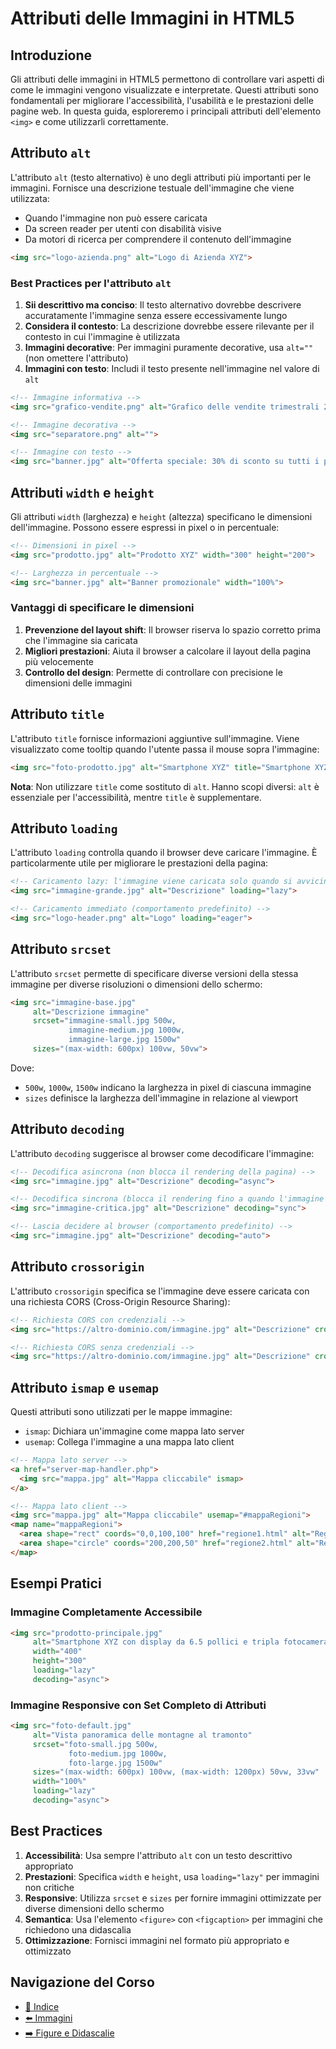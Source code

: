 # Attributi delle Immagini in HTML5

## Introduzione

Gli attributi delle immagini in HTML5 permettono di controllare vari aspetti di come le immagini vengono visualizzate e interpretate. Questi attributi sono fondamentali per migliorare l'accessibilità, l'usabilità e le prestazioni delle pagine web. In questa guida, esploreremo i principali attributi dell'elemento `<img>` e come utilizzarli correttamente.

## Attributo `alt`

L'attributo `alt` (testo alternativo) è uno degli attributi più importanti per le immagini. Fornisce una descrizione testuale dell'immagine che viene utilizzata:

- Quando l'immagine non può essere caricata
- Da screen reader per utenti con disabilità visive
- Da motori di ricerca per comprendere il contenuto dell'immagine

```html
<img src="logo-azienda.png" alt="Logo di Azienda XYZ">
```

### Best Practices per l'attributo `alt`

1. **Sii descrittivo ma conciso**: Il testo alternativo dovrebbe descrivere accuratamente l'immagine senza essere eccessivamente lungo
2. **Considera il contesto**: La descrizione dovrebbe essere rilevante per il contesto in cui l'immagine è utilizzata
3. **Immagini decorative**: Per immagini puramente decorative, usa `alt=""` (non omettere l'attributo)
4. **Immagini con testo**: Includi il testo presente nell'immagine nel valore di `alt`

```html
<!-- Immagine informativa -->
<img src="grafico-vendite.png" alt="Grafico delle vendite trimestrali 2023 con aumento del 15%">

<!-- Immagine decorativa -->
<img src="separatore.png" alt="">

<!-- Immagine con testo -->
<img src="banner.jpg" alt="Offerta speciale: 30% di sconto su tutti i prodotti">
```

## Attributi `width` e `height`

Gli attributi `width` (larghezza) e `height` (altezza) specificano le dimensioni dell'immagine. Possono essere espressi in pixel o in percentuale:

```html
<!-- Dimensioni in pixel -->
<img src="prodotto.jpg" alt="Prodotto XYZ" width="300" height="200">

<!-- Larghezza in percentuale -->
<img src="banner.jpg" alt="Banner promozionale" width="100%">
```

### Vantaggi di specificare le dimensioni

1. **Prevenzione del layout shift**: Il browser riserva lo spazio corretto prima che l'immagine sia caricata
2. **Migliori prestazioni**: Aiuta il browser a calcolare il layout della pagina più velocemente
3. **Controllo del design**: Permette di controllare con precisione le dimensioni delle immagini

## Attributo `title`

L'attributo `title` fornisce informazioni aggiuntive sull'immagine. Viene visualizzato come tooltip quando l'utente passa il mouse sopra l'immagine:

```html
<img src="foto-prodotto.jpg" alt="Smartphone XYZ" title="Smartphone XYZ - Disponibile in nero, bianco e blu">
```

**Nota**: Non utilizzare `title` come sostituto di `alt`. Hanno scopi diversi: `alt` è essenziale per l'accessibilità, mentre `title` è supplementare.

## Attributo `loading`

L'attributo `loading` controlla quando il browser deve caricare l'immagine. È particolarmente utile per migliorare le prestazioni della pagina:

```html
<!-- Caricamento lazy: l'immagine viene caricata solo quando si avvicina al viewport -->
<img src="immagine-grande.jpg" alt="Descrizione" loading="lazy">

<!-- Caricamento immediato (comportamento predefinito) -->
<img src="logo-header.png" alt="Logo" loading="eager">
```

## Attributo `srcset`

L'attributo `srcset` permette di specificare diverse versioni della stessa immagine per diverse risoluzioni o dimensioni dello schermo:

```html
<img src="immagine-base.jpg" 
     alt="Descrizione immagine"
     srcset="immagine-small.jpg 500w,
             immagine-medium.jpg 1000w,
             immagine-large.jpg 1500w"
     sizes="(max-width: 600px) 100vw, 50vw">
```

Dove:
- `500w`, `1000w`, `1500w` indicano la larghezza in pixel di ciascuna immagine
- `sizes` definisce la larghezza dell'immagine in relazione al viewport

## Attributo `decoding`

L'attributo `decoding` suggerisce al browser come decodificare l'immagine:

```html
<!-- Decodifica asincrona (non blocca il rendering della pagina) -->
<img src="immagine.jpg" alt="Descrizione" decoding="async">

<!-- Decodifica sincrona (blocca il rendering fino a quando l'immagine non è decodificata) -->
<img src="immagine-critica.jpg" alt="Descrizione" decoding="sync">

<!-- Lascia decidere al browser (comportamento predefinito) -->
<img src="immagine.jpg" alt="Descrizione" decoding="auto">
```

## Attributo `crossorigin`

L'attributo `crossorigin` specifica se l'immagine deve essere caricata con una richiesta CORS (Cross-Origin Resource Sharing):

```html
<!-- Richiesta CORS con credenziali -->
<img src="https://altro-dominio.com/immagine.jpg" alt="Descrizione" crossorigin="use-credentials">

<!-- Richiesta CORS senza credenziali -->
<img src="https://altro-dominio.com/immagine.jpg" alt="Descrizione" crossorigin="anonymous">
```

## Attributo `ismap` e `usemap`

Questi attributi sono utilizzati per le mappe immagine:

- `ismap`: Dichiara un'immagine come mappa lato server
- `usemap`: Collega l'immagine a una mappa lato client

```html
<!-- Mappa lato server -->
<a href="server-map-handler.php">
  <img src="mappa.jpg" alt="Mappa cliccabile" ismap>
</a>

<!-- Mappa lato client -->
<img src="mappa.jpg" alt="Mappa cliccabile" usemap="#mappaRegioni">
<map name="mappaRegioni">
  <area shape="rect" coords="0,0,100,100" href="regione1.html" alt="Regione 1">
  <area shape="circle" coords="200,200,50" href="regione2.html" alt="Regione 2">
</map>
```

## Esempi Pratici

### Immagine Completamente Accessibile

```html
<img src="prodotto-principale.jpg" 
     alt="Smartphone XYZ con display da 6.5 pollici e tripla fotocamera" 
     width="400" 
     height="300" 
     loading="lazy" 
     decoding="async">
```

### Immagine Responsive con Set Completo di Attributi

```html
<img src="foto-default.jpg" 
     alt="Vista panoramica delle montagne al tramonto" 
     srcset="foto-small.jpg 500w,
             foto-medium.jpg 1000w,
             foto-large.jpg 1500w" 
     sizes="(max-width: 600px) 100vw, (max-width: 1200px) 50vw, 33vw" 
     width="100%" 
     loading="lazy" 
     decoding="async">
```

## Best Practices

1. **Accessibilità**: Usa sempre l'attributo `alt` con un testo descrittivo appropriato
2. **Prestazioni**: Specifica `width` e `height`, usa `loading="lazy"` per immagini non critiche
3. **Responsive**: Utilizza `srcset` e `sizes` per fornire immagini ottimizzate per diverse dimensioni dello schermo
4. **Semantica**: Usa l'elemento `<figure>` con `<figcaption>` per immagini che richiedono una didascalia
5. **Ottimizzazione**: Fornisci immagini nel formato più appropriato e ottimizzato

## Navigazione del Corso
- [📑 Indice](../README.md)
- [⬅️ Immagini](./03-Immagini.md)
- [➡️ Figure e Didascalie](./05-FigureDidascalie.md)